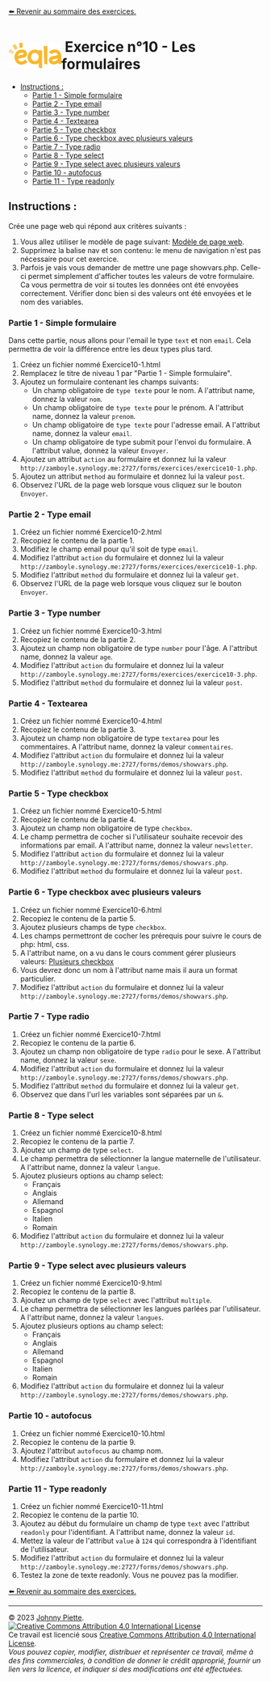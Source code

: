 
[:arrow_left: Revenir au sommaire des exercices.](/Exercices/README.md#exercices)
<h1 id="exercice10" style="display: flex; align-items: center; justify-content: center;">
    <img src="/Images/Eqla.png" style="height:50px" alt="Logo d'Eqla">
    &nbsp;Exercice n°10 - Les formulaires
</h1>


<!-- @import "[TOC]" {cmd="toc" depthFrom=1 depthTo=6 orderedList=false} -->

<!-- code_chunk_output -->

- [Instructions :](#instructions-)
  - [Partie 1 - Simple formulaire](#partie-1---simple-formulaire)
  - [Partie 2 - Type email](#partie-2---type-email)
  - [Partie 3 - Type number](#partie-3---type-number)
  - [Partie 4 - Textearea](#partie-4---textearea)
  - [Partie 5 - Type checkbox](#partie-5---type-checkbox)
  - [Partie 6 - Type checkbox avec plusieurs valeurs](#partie-6---type-checkbox-avec-plusieurs-valeurs)
  - [Partie 7 - Type radio](#partie-7---type-radio)
  - [Partie 8 - Type select](#partie-8---type-select)
  - [Partie 9 - Type select avec plusieurs valeurs](#partie-9---type-select-avec-plusieurs-valeurs)
  - [Partie 10 - autofocus](#partie-10---autofocus)
  - [Partie 11 - Type readonly](#partie-11---type-readonly)

<!-- /code_chunk_output -->

## Instructions :

Crée une page web qui répond aux critères suivants :

1. Vous allez utiliser le modèle de page suivant: [Modèle de page web](https://raw.githubusercontent.com/ZamBoyle/Eqla_HTML/master/Exercices/template.html).
2. Supprimez la balise nav et son contenu: le menu de navigation n'est pas nécessaire pour cet exercice.
3. Parfois je vais vous demander de mettre une page showvars.php. Celle-ci permet simplement d'afficher toutes les valeurs de votre formulaire. Ca vous permettra de voir si toutes les données ont été envoyées correctement. Vérifier donc bien si des valeurs ont été envoyées et le nom des variables.

### Partie 1 - Simple formulaire

Dans cette partie, nous allons pour l'email le type `text` et non `email`. Cela permettra de voir la différence entre les deux types plus tard.

1. Créez un fichier nommé Exercice10-1.html
2. Remplacez le titre de niveau 1 par "Partie 1 - Simple formulaire".
3. Ajoutez un formulaire contenant les champs suivants:
    - Un champ obligatoire de `type texte` pour le nom. A l'attribut name, donnez la valeur `nom`.
    - Un champ obligatoire de `type texte` pour le prénom. A l'attribut name, donnez la valeur `prenom`.
    - Un champ obligatoire de `type texte` pour l'adresse email. A l'attribut name, donnez la valeur `email`.
    - Un champ obligatoire de type submit pour l'envoi du formulaire. A l'attribut value, donnez la valeur `Envoyer`.
4. Ajoutez un attribut `action` au formulaire et donnez lui la valeur `http://zamboyle.synology.me:2727/forms/exercices/exercice10-1.php`.
5. Ajoutez un attribut `method` au formulaire et donnez lui la valeur `post`.
6. Observez l'URL de la page web lorsque vous cliquez sur le bouton `Envoyer`.

### Partie 2 - Type email

1. Créez un fichier nommé Exercice10-2.html
2. Recopiez le contenu de la partie 1.
3. Modifiez le champ email pour qu'il soit de type `email`.
4. Modifiez l'attribut `action` du formulaire et donnez lui la valeur `http://zamboyle.synology.me:2727/forms/exercices/exercice10-1.php`.
5. Modifiez l'attribut `method` du formulaire et donnez lui la valeur `get`.
6. Observez l'URL de la page web lorsque vous cliquez sur le bouton `Envoyer`.

### Partie 3 - Type number

1. Créez un fichier nommé Exercice10-3.html
2. Recopiez le contenu de la partie 2.
3. Ajoutez un champ non obligatoire de type `number` pour l'âge. A l'attribut name, donnez la valeur `age`.
4. Modifiez l'attribut `action` du formulaire et donnez lui la valeur `http://zamboyle.synology.me:2727/forms/exercices/exercice10-3.php`.
5. Modifiez l'attribut `method` du formulaire et donnez lui la valeur `post`.

### Partie 4 - Textearea

1. Créez un fichier nommé Exercice10-4.html
2. Recopiez le contenu de la partie 3.
3. Ajoutez un champ non obligatoire de type `textarea` pour les commentaires. A l'attribut name, donnez la valeur `commentaires`.
4. Modifiez l'attribut `action` du formulaire et donnez lui la valeur `http://zamboyle.synology.me:2727/forms/demos/showvars.php`.
5. Modifiez l'attribut `method` du formulaire et donnez lui la valeur `post`.

### Partie 5 - Type checkbox

1. Créez un fichier nommé Exercice10-5.html
2. Recopiez le contenu de la partie 4.
3. Ajoutez un champ non obligatoire de type `checkbox`.
4. Le champ permettra de cocher si l'utilisateur souhaite recevoir des informations par email. A l'attribut name, donnez la valeur `newsletter`.
5. Modifiez l'attribut `action` du formulaire et donnez lui la valeur `http://zamboyle.synology.me:2727/forms/demos/showvars.php`.
5. Modifiez l'attribut `method` du formulaire et donnez lui la valeur `post`.

### Partie 6 - Type checkbox avec plusieurs valeurs

1. Créez un fichier nommé Exercice10-6.html
2. Recopiez le contenu de la partie 5.
3. Ajoutez plusieurs champs de type `checkbox`.
4. Les champs permettront de cocher les prérequis pour suivre le cours de php: html, css.
5. A l'attribut name, on a vu dans le cours comment gérer plusieurs valeurs: [Plusieurs checkbox](https://github.com/ZamBoyle/Eqla_HTML/blob/master/Cours/README.md#checkboxSeveralValues)
6. Vous devrez donc un nom à l'attribut name mais il aura un format particulier.
7.  Modifiez l'attribut `action` du formulaire et donnez lui la valeur `http://zamboyle.synology.me:2727/forms/demos/showvars.php`.


### Partie 7 - Type radio

1. Créez un fichier nommé Exercice10-7.html
2. Recopiez le contenu de la partie 6.
3. Ajoutez un champ non obligatoire de type `radio` pour le sexe. A l'attribut name, donnez la valeur `sexe`.
4. Modifiez l'attribut `action` du formulaire et donnez lui la valeur `http://zamboyle.synology.me:2727/forms/demos/showvars.php`.
5. Modifiez l'attribut `method` du formulaire et donnez lui la valeur `get`.
6. Observez que dans l'url les variables sont séparées par un `&`.

### Partie 8 - Type select

1. Créez un fichier nommé Exercice10-8.html
2. Recopiez le contenu de la partie 7.
3. Ajoutez un champ de type `select`.
4. Le champ permettra de sélectionner la langue maternelle de l'utilisateur. A l'attribut name, donnez la valeur `langue`.
5. Ajoutez plusieurs options au champ select:
    - Français
    - Anglais
    - Allemand
    - Espagnol
    - Italien
    - Romain
6. Modifiez l'attribut `action` du formulaire et donnez lui la valeur `http://zamboyle.synology.me:2727/forms/demos/showvars.php`.

### Partie 9 - Type select avec plusieurs valeurs

1. Créez un fichier nommé Exercice10-9.html
2. Recopiez le contenu de la partie 8.
3. Ajoutez un champ de type `select` avec l'attribut `multiple`.
4. Le champ permettra de sélectionner les langues parlées par l'utilisateur. A l'attribut name, donnez la valeur `langues`.
5. Ajoutez plusieurs options au champ select:
    - Français
    - Anglais
    - Allemand
    - Espagnol
    - Italien
    - Romain
6. Modifiez l'attribut `action` du formulaire et donnez lui la valeur `http://zamboyle.synology.me:2727/forms/demos/showvars.php`.

### Partie 10 - autofocus

1. Créez un fichier nommé Exercice10-10.html
2. Recopiez le contenu de la partie 9.
3. Ajoutez l'attribut `autofocus` au champ nom.
4. Modifiez l'attribut `action` du formulaire et donnez lui la valeur `http://zamboyle.synology.me:2727/forms/demos/showvars.php`.

### Partie 11 - Type readonly

1. Créez un fichier nommé Exercice10-11.html
2. Recopiez le contenu de la partie 10.
3. Ajoutez au début du formulaire un champ de type `text` avec l'attribut `readonly` pour l'identifiant. A l'attribut name, donnez la valeur `id`.
4. Mettez la valeur de l'attribut `value` à `124` qui correspondra à l'identifiant de l'utilisateur.
5. Modifiez l'attribut `action` du formulaire et donnez lui la valeur `http://zamboyle.synology.me:2727/forms/demos/showvars.php`.
6. Testez la zone de texte readonly. Vous ne pouvez pas la modifier.



<!-- ## Correction
 Comparez le rendu de votre page avec la page web suivante: [Correction Exercie9](http://zamboyle.github.io/htmlpreview/?https://github.com/ZamBoyle/Eqla_HTML/blob/master/Exercices/Corrections/pages/Exercice9.html). -->

[:arrow_left: Revenir au sommaire des exercices.](/Exercices/README.md#exercices)

---
&copy; 2023 [Johnny Piette](https://github.com/ZamBoyle).  
[![Creative Commons Attribution 4.0 International License](https://i.creativecommons.org/l/by/4.0/88x31.png)](https://creativecommons.org/licenses/by/4.0/)  
Ce travail est licencié sous [Creative Commons Attribution 4.0 International License](https://creativecommons.org/licenses/by/4.0/).   
_Vous pouvez copier, modifier, distribuer et représenter ce travail, même à des fins commerciales, à condition de donner le crédit approprié, fournir un lien vers la licence, et indiquer si des modifications ont été effectuées._
